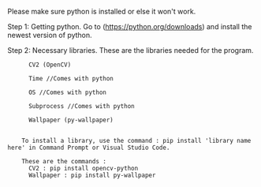 Please make sure python is installed or else it won't work.

Step 1: Getting python.
        Go to (https://python.org/downloads) and install the newest version of python.

Step 2: Necessary libraries.
        These are the libraries needed for the program.
                
          CV2 (OpenCV)
          
          Time //Comes with python
          
          OS //Comes with python
          
          Subprocess //Comes with python
          
          Wallpaper (py-wallpaper)

          
        To install a library, use the command : pip install 'library name here' in Command Prompt or Visual Studio Code.

        These are the commands : 
          CV2 : pip install opencv-python
          Wallpaper : pip install py-wallpaper
